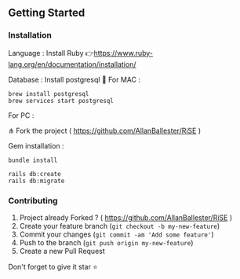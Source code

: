 ## Getting Started

### Installation

Language : Install Ruby 
👉https://www.ruby-lang.org/en/documentation/installation/


Database : Install postgresql 🐘
For MAC :
```
brew install postgresql
brew services start postgresql
```
For PC :


⋔ Fork the project ( https://github.com/AllanBallester/RiSE )

Gem installation :
```
bundle install
```

```
rails db:create
rails db:migrate
```

### Contributing

1. Project already Forked ? ( https://github.com/AllanBallester/RiSE )
2. Create your feature branch (`git checkout -b my-new-feature`)
3. Commit your changes (`git commit -am 'Add some feature'`)
4. Push to the branch (`git push origin my-new-feature`)
5. Create a new Pull Request

Don't forget to give it star ⭐️
